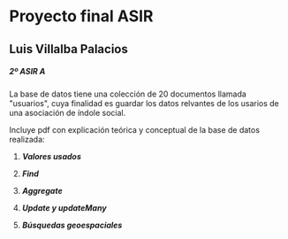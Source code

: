 # Proyecto final ASIR
## Luis Villalba Palacios
##### 2º ASIR A


La base de datos tiene una colección de 20 documentos llamada "usuarios", cuya  finalidad es guardar los datos relvantes de los usarios de una asociación de índole social.

Incluye pdf con explicación teórica y conceptual de la base de datos realizada:

 




1. ***Valores usados***

2. ***Find***

3. ***Aggregate***

4. ***Update y updateMany***

5. ***Búsquedas geoespaciales***


